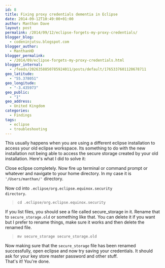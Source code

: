 ```yaml
---
id: 8
title: Fixing proxy credentials dementia in Eclipse
date: 2014-09-12T10:49:00+01:00
author: Manthan Dave
layout: post
permalink: /2014/09/12/eclipse-forgets-my-proxy-credentials/
blogger_blog:
  - codeninjutsu.blogspot.com
blogger_author:
  - ManthanHD
blogger_permalink:
  - /2014/09/eclipse-forgets-my-proxy-credentials.html
blogger_internal:
  - /feeds/2026358850785924011/posts/default/1765337601120678711
geo_latitude:
  - "55.378051"
geo_longitude:
  - "-3.435973"
geo_public:
  - "1"
geo_address:
  - United Kingdom
categories:
  - Findings
tags:
  - eclipse
  - troubleshooting
---
```

This usually happens when you are using a different eclipse installation to access your old eclipse workspace. Its something to do with the new installation not being able to access the secure storage created by your old installation. Here's what I did to solve it:

Close eclipse completely. Now fire up terminal or command prompt or whatever and navigate to your home directory. In my case it is <code>'/Users/manthan/'</code> directory.
<!--more-->
Now cd into <code>.eclipse/org.eclipse.equinox.security directory</code>.
<blockquote><code>cd .eclipse/org.eclipse.equinox.security</code></blockquote>
If you list files, you should see a file called secure_storage in it. Rename that to <code>secure_storage.old</code> or something like that. You can delete it if you want but I prefer to rename things, make sure it works and then delete the renamed file.
<div>
<blockquote><code>mv secure_storage secure_storage.old</code></blockquote>
</div>
<div>Now making sure that the <code>secure_storage</code> file has been renamed successfully, open eclipse and now try saving your credentials. It should ask for your key store master password and other stuff.</div>
<div></div>
<div>That's it! You're done.</div>